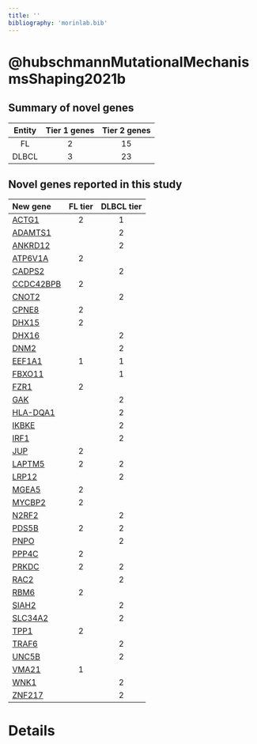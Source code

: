```yaml
---
title: ''
bibliography: 'morinlab.bib'
---
```


# @hubschmannMutationalMechanismsShaping2021b
## Summary of novel genes

|Entity| Tier 1 genes| Tier 2 genes|
|:-:|:-:|:-:|
|FL|2|15|
|DLBCL|3|23|

## Novel genes reported in this study

|New gene|FL tier|DLBCL tier|
|:-|:-:|:-:|
|[ACTG1](ACTG1)|2 |1 |
|[ADAMTS1](ADAMTS1)| |2 |
|[ANKRD12](ANKRD12)| |2 |
|[ATP6V1A](ATP6V1A)|2 | |
|[CADPS2](CADPS2)| |2 |
|[CCDC42BPB](CCDC42BPB)|2 | |
|[CNOT2](CNOT2)| |2 |
|[CPNE8](CPNE8)|2 | |
|[DHX15](DHX15)|2 | |
|[DHX16](DHX16)| |2 |
|[DNM2](DNM2)| |2 |
|[EEF1A1](EEF1A1)|1 |1 |
|[FBXO11](FBXO11)| |1 |
|[FZR1](FZR1)|2 | |
|[GAK](GAK)| |2 |
|[HLA-DQA1](HLA-DQA1)| |2 |
|[IKBKE](IKBKE)| |2 |
|[IRF1](IRF1)| |2 |
|[JUP](JUP)|2 | |
|[LAPTM5](LAPTM5)|2 |2 |
|[LRP12](LRP12)| |2 |
|[MGEA5](MGEA5)|2 | |
|[MYCBP2](MYCBP2)|2 | |
|[N2RF2](N2RF2)| |2 |
|[PDS5B](PDS5B)|2 |2 |
|[PNPO](PNPO)| |2 |
|[PPP4C](PPP4C)|2 | |
|[PRKDC](PRKDC)|2 |2 |
|[RAC2](RAC2)| |2 |
|[RBM6](RBM6)|2 | |
|[SIAH2](SIAH2)| |2 |
|[SLC34A2](SLC34A2)| |2 |
|[TPP1](TPP1)|2 | |
|[TRAF6](TRAF6)| |2 |
|[UNC5B](UNC5B)| |2 |
|[VMA21](VMA21)|1 | |
|[WNK1](WNK1)| |2 |
|[ZNF217](ZNF217)| |2 |

# Details

